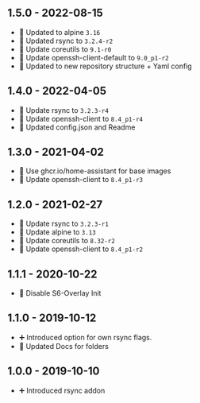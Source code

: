 ## 1.5.0 - 2022-08-15

* 🔼 Updated to alpine `3.16`
* 🔼 Updated rsync to `3.2.4-r2`
* 🔼 Update coreutils to `9.1-r0`
* 🔼 Update openssh-client-default to `9.0_p1-r2`
* 📝 Updated to new repository structure + Yaml config


## 1.4.0 - 2022-04-05

* 🔼 Update rsync to `3.2.3-r4`
* 🔼 Update openssh-client to `8.4_p1-r4`
* 📝 Updated config.json and Readme


## 1.3.0 - 2021-04-02

* 🔨 Use ghcr.io/home-assistant for base images
* 🔼 Update openssh-client to `8.4_p1-r3`


## 1.2.0 - 2021-02-27

* 🔼 Update rsync to `3.2.3-r1`
* 🔼 Update alpine to `3.13`
* 🔼 Update coreutils to `8.32-r2`
* 🔼 Update openssh-client to `8.4_p1-r2`


## 1.1.1 - 2020-10-22

* 🔨 Disable S6-Overlay Init


## 1.1.0 - 2019-10-12

* ➕ Introduced option for own rsync flags.
* 🔨 Updated Docs for folders


## 1.0.0 - 2019-10-10

* ➕ Introduced rsync addon
